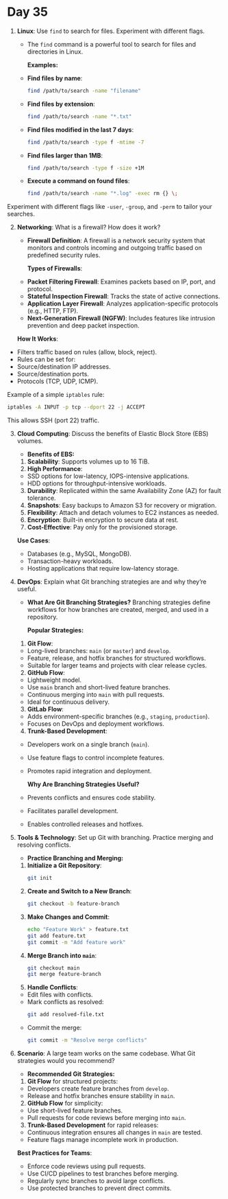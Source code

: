 # Day 35

1. **Linux**: Use `find` to search for files. Experiment with different flags.
   - The `find` command is a powerful tool to search for files and directories in Linux.

     **Examples:**
   - **Find files by name**:
      ```bash
      find /path/to/search -name "filename"
      ```
   - **Find files by extension**:
      ```bash
      find /path/to/search -name "*.txt"
      ```
   - **Find files modified in the last 7 days**:
      ```bash
      find /path/to/search -type f -mtime -7
      ```
   - **Find files larger than 1MB**:
      ```bash
      find /path/to/search -type f -size +1M
      ```
   - **Execute a command on found files**:
      ```bash
      find /path/to/search -name "*.log" -exec rm {} \;
      ```

Experiment with different flags like `-user`, `-group`, and `-perm` to tailor your searches.


2. **Networking**: What is a firewall? How does it work?
   * **Firewall Definition**:
     A firewall is a network security system that monitors and controls incoming and outgoing traffic based on predefined security rules.

     **Types of Firewalls**:
   - **Packet Filtering Firewall**: Examines packets based on IP, port, and protocol.
   - **Stateful Inspection Firewall**: Tracks the state of active connections.
   - **Application Layer Firewall**: Analyzes application-specific protocols (e.g., HTTP, FTP).
   - **Next-Generation Firewall (NGFW)**: Includes features like intrusion prevention and deep packet inspection.

    **How It Works**:
  - Filters traffic based on rules (allow, block, reject).
  - Rules can be set for:
   - Source/destination IP addresses.
   - Source/destination ports.
   - Protocols (TCP, UDP, ICMP).

   Example of a simple `iptables` rule:
   ```bash
   iptables -A INPUT -p tcp --dport 22 -j ACCEPT
   ```
   This allows SSH (port 22) traffic.


3. **Cloud Computing**: Discuss the benefits of Elastic Block Store (EBS) volumes.
    *  **Benefits of EBS:**
   1. **Scalability**: Supports volumes up to 16 TiB.
   2. **High Performance**:
    - SSD options for low-latency, IOPS-intensive applications.
    - HDD options for throughput-intensive workloads.
   3. **Durability**: Replicated within the same Availability Zone (AZ) for fault tolerance.
   4. **Snapshots**: Easy backups to Amazon S3 for recovery or migration.
   5. **Flexibility**: Attach and detach volumes to EC2 instances as needed.
   6. **Encryption**: Built-in encryption to secure data at rest.
   7. **Cost-Effective**: Pay only for the provisioned storage.

   **Use Cases**:
    - Databases (e.g., MySQL, MongoDB).
    - Transaction-heavy workloads.
    - Hosting applications that require low-latency storage.


4. **DevOps**: Explain what Git branching strategies are and why they’re useful.
   * **What Are Git Branching Strategies?**
     Branching strategies define workflows for how branches are created, merged, and used in a repository.

     **Popular Strategies:**
   1. **Git Flow**:
    - Long-lived branches: `main` (or `master`) and `develop`.
    - Feature, release, and hotfix branches for structured workflows.
    - Suitable for larger teams and projects with clear release cycles.

   2. **GitHub Flow**:
    - Lightweight model.
    - Use `main` branch and short-lived feature branches.
    - Continuous merging into `main` with pull requests.
    - Ideal for continuous delivery.

   3. **GitLab Flow**:
    - Adds environment-specific branches (e.g., `staging`, `production`).
    - Focuses on DevOps and deployment workflows.

   4. **Trunk-Based Development**:
    - Developers work on a single branch (`main`).
    - Use feature flags to control incomplete features.
    - Promotes rapid integration and deployment.

      **Why Are Branching Strategies Useful?**
   - Prevents conflicts and ensures code stability.
   - Facilitates parallel development.
   - Enables controlled releases and hotfixes.


5. **Tools & Technology**: Set up Git with branching. Practice merging and resolving conflicts.
   *   **Practice Branching and Merging:**
    1. **Initialize a Git Repository**:
       ```bash
       git init
       ```
    2. **Create and Switch to a New Branch**:
       ```bash
       git checkout -b feature-branch
       ```
    3. **Make Changes and Commit**:
       ```bash
       echo "Feature Work" > feature.txt
       git add feature.txt
       git commit -m "Add feature work"
       ```
    4. **Merge Branch into `main`**:
       ```bash
       git checkout main
       git merge feature-branch
       ```
    5. **Handle Conflicts**:
    - Edit files with conflicts.
    - Mark conflicts as resolved:
       ```bash
       git add resolved-file.txt
       ```
    - Commit the merge:
       ```bash
       git commit -m "Resolve merge conflicts"
       ```


6. **Scenario**: A large team works on the same codebase. What Git strategies would you recommend?
   * **Recommended Git Strategies:**
   1. **Git Flow** for structured projects:
    - Developers create feature branches from `develop`.
    - Release and hotfix branches ensure stability in `main`.

   2. **GitHub Flow** for simplicity:
    - Use short-lived feature branches.
    - Pull requests for code reviews before merging into `main`.

   3. **Trunk-Based Development** for rapid releases:
    - Continuous integration ensures all changes in `main` are tested.
    - Feature flags manage incomplete work in production.

    **Best Practices for Teams**:
   - Enforce code reviews using pull requests.
   - Use CI/CD pipelines to test branches before merging.
   - Regularly sync branches to avoid large conflicts.
   - Use protected branches to prevent direct commits.



